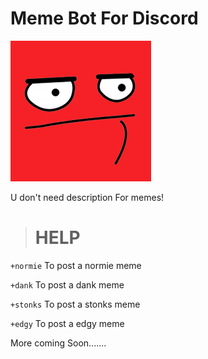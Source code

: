 # Meme Bot For Discord
<img src="meme.png"/>

U don't need description For memes!

> # **HELP**
`+normie` To post a normie meme

`+dank` To post a dank meme

`+stonks` To post a stonks meme

`+edgy` To post a edgy meme

More coming Soon.......
